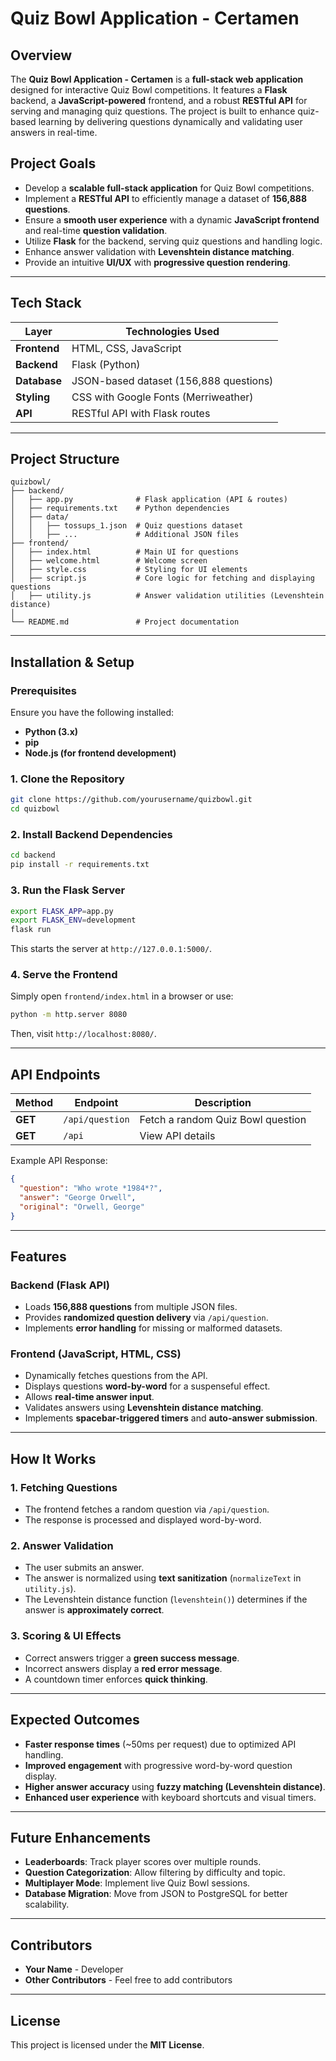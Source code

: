 # Quiz Bowl Application - Certamen

## Overview
The **Quiz Bowl Application - Certamen** is a **full-stack web application** designed for interactive Quiz Bowl competitions. It features a **Flask** backend, a **JavaScript-powered** frontend, and a robust **RESTful API** for serving and managing quiz questions. The project is built to enhance quiz-based learning by delivering questions dynamically and validating user answers in real-time.

## Project Goals
- Develop a **scalable full-stack application** for Quiz Bowl competitions.
- Implement a **RESTful API** to efficiently manage a dataset of **156,888 questions**.
- Ensure a **smooth user experience** with a dynamic **JavaScript frontend** and real-time **question validation**.
- Utilize **Flask** for the backend, serving quiz questions and handling logic.
- Enhance answer validation with **Levenshtein distance matching**.
- Provide an intuitive **UI/UX** with **progressive question rendering**.

---

## Tech Stack
| Layer         | Technologies Used |
|--------------|-----------------|
| **Frontend** | HTML, CSS, JavaScript |
| **Backend**  | Flask (Python) |
| **Database** | JSON-based dataset (156,888 questions) |
| **Styling**  | CSS with Google Fonts (Merriweather) |
| **API**      | RESTful API with Flask routes |

---

## Project Structure
```
quizbowl/
├── backend/
│   ├── app.py              # Flask application (API & routes)
│   ├── requirements.txt    # Python dependencies
│   ├── data/
│   │   ├── tossups_1.json  # Quiz questions dataset
│   │   ├── ...             # Additional JSON files
├── frontend/
│   ├── index.html          # Main UI for questions
│   ├── welcome.html        # Welcome screen
│   ├── style.css           # Styling for UI elements
│   ├── script.js           # Core logic for fetching and displaying questions
│   ├── utility.js          # Answer validation utilities (Levenshtein distance)
│
└── README.md               # Project documentation
```

---

## Installation & Setup

### Prerequisites
Ensure you have the following installed:
- **Python (3.x)**
- **pip**
- **Node.js (for frontend development)**

### 1. Clone the Repository
```sh
git clone https://github.com/yourusername/quizbowl.git
cd quizbowl
```

### 2. Install Backend Dependencies
```sh
cd backend
pip install -r requirements.txt
```

### 3. Run the Flask Server
```sh
export FLASK_APP=app.py
export FLASK_ENV=development
flask run
```
This starts the server at `http://127.0.0.1:5000/`.

### 4. Serve the Frontend
Simply open `frontend/index.html` in a browser or use:
```sh
python -m http.server 8080
```
Then, visit `http://localhost:8080/`.

---

## API Endpoints
| Method | Endpoint | Description |
|--------|---------|-------------|
| **GET** | `/api/question` | Fetch a random Quiz Bowl question |
| **GET** | `/api` | View API details |

Example API Response:
```json
{
  "question": "Who wrote *1984*?",
  "answer": "George Orwell",
  "original": "Orwell, George"
}
```

---

## Features
### Backend (Flask API)
- Loads **156,888 questions** from multiple JSON files.
- Provides **randomized question delivery** via `/api/question`.
- Implements **error handling** for missing or malformed datasets.

### Frontend (JavaScript, HTML, CSS)
- Dynamically fetches questions from the API.
- Displays questions **word-by-word** for a suspenseful effect.
- Allows **real-time answer input**.
- Validates answers using **Levenshtein distance matching**.
- Implements **spacebar-triggered timers** and **auto-answer submission**.

---

## How It Works
### 1. **Fetching Questions**
- The frontend fetches a random question via `/api/question`.
- The response is processed and displayed word-by-word.

### 2. **Answer Validation**
- The user submits an answer.
- The answer is normalized using **text sanitization** (`normalizeText` in `utility.js`).
- The Levenshtein distance function (`levenshtein()`) determines if the answer is **approximately correct**.

### 3. **Scoring & UI Effects**
- Correct answers trigger a **green success message**.
- Incorrect answers display a **red error message**.
- A countdown timer enforces **quick thinking**.

---

## Expected Outcomes
- **Faster response times** (~50ms per request) due to optimized API handling.
- **Improved engagement** with progressive word-by-word question display.
- **Higher answer accuracy** using **fuzzy matching (Levenshtein distance)**.
- **Enhanced user experience** with keyboard shortcuts and visual timers.

---

## Future Enhancements
- **Leaderboards**: Track player scores over multiple rounds.
- **Question Categorization**: Allow filtering by difficulty and topic.
- **Multiplayer Mode**: Implement live Quiz Bowl sessions.
- **Database Migration**: Move from JSON to PostgreSQL for better scalability.

---

## Contributors
- **Your Name** - Developer
- **Other Contributors** - Feel free to add contributors

---

## License
This project is licensed under the **MIT License**.
